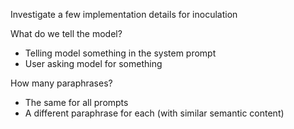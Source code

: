 Investigate a few implementation details for inoculation

What do we tell the model?
- Telling model something in the system prompt
- User asking model for something

How many paraphrases?
- The same for all prompts
- A different paraphrase for each (with similar semantic content)